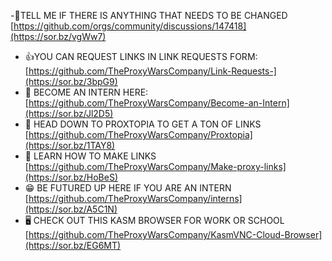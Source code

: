 -🚨TELL ME IF THERE IS ANYTHING THAT NEEDS TO BE CHANGED [https://github.com/orgs/community/discussions/147418](https://sor.bz/vgWw7)
- 👍YOU CAN REQUEST LINKS IN LINK REQUESTS FORM:[https://github.com/TheProxyWarsCompany/Link-Requests-](https://sor.bz/3bpG9)
- 👋 BECOME AN INTERN HERE:[https://github.com/TheProxyWarsCompany/Become-an-Intern](https://sor.bz/Jl2D5)
- 👀 HEAD DOWN TO PROXTOPIA TO GET A TON OF LINKS [https://github.com/TheProxyWarsCompany/Proxtopia](https://sor.bz/1TAY8)
- 🔗 LEARN HOW TO MAKE LINKS [https://github.com/TheProxyWarsCompany/Make-proxy-links](https://sor.bz/HoBeS)
- 😁 BE FUTURED UP HERE IF YOU ARE AN INTERN [https://github.com/TheProxyWarsCompany/interns](https://sor.bz/A5C1N)
- 🖥 CHECK OUT THIS KASM BROWSER FOR WORK OR SCHOOL [https://github.com/TheProxyWarsCompany/KasmVNC-Cloud-Browser](https://sor.bz/EG6MT)
<!---
TheProxyWarsCompany/TheProxyWarsCompany is a ✨ special ✨ repository because its `README.md` (this file) appears on your GitHub profile.
You can click the Preview link to take a look at your changes.
--->
